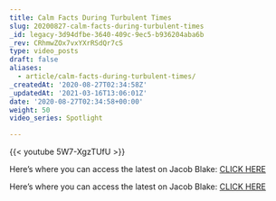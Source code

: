```yaml
---
title: Calm Facts During Turbulent Times
slug: 20200827-calm-facts-during-turbulent-times
_id: legacy-3d94dfbe-3640-409c-9ec5-b936204aba6b
_rev: CRhmwZOx7vxYXrRSdQr7cS
type: video_posts
draft: false
aliases:
  - article/calm-facts-during-turbulent-times/
_createdAt: '2020-08-27T02:34:58Z'
_updatedAt: '2021-03-16T13:06:01Z'
date: '2020-08-27T02:34:58+00:00'
weight: 50
video_series: Spotlight

---
```

{{< youtube 5W7-XgzTUfU >}}

Here’s where you can access the latest on Jacob Blake: [CLICK HERE](https://smarthernews.com/article/jacobblake/)

Here’s where you can access the latest on Jacob Blake: [CLICK HERE](https://smarthernews.com/article/jacobblake/)